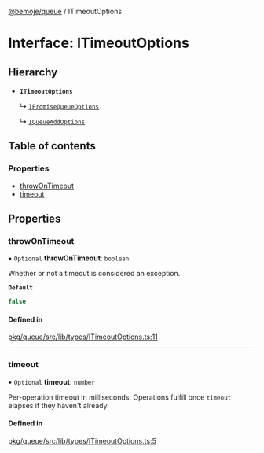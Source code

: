 [@bemoje/queue](https://github.com/bemoje/tsmono/blob/main/pkg/queue/docs/md/index.md) / ITimeoutOptions

# Interface: ITimeoutOptions

## Hierarchy

- **`ITimeoutOptions`**

  ↳ [`IPromiseQueueOptions`](https://github.com/bemoje/tsmono/blob/main/pkg/queue/docs/md/interfaces/IPromiseQueueOptions.md)

  ↳ [`IQueueAddOptions`](https://github.com/bemoje/tsmono/blob/main/pkg/queue/docs/md/interfaces/IQueueAddOptions.md)

## Table of contents

### Properties

- [throwOnTimeout](https://github.com/bemoje/tsmono/blob/main/pkg/queue/docs/md/interfaces/ITimeoutOptions.md#throwontimeout)
- [timeout](https://github.com/bemoje/tsmono/blob/main/pkg/queue/docs/md/interfaces/ITimeoutOptions.md#timeout)

## Properties

### throwOnTimeout

• `Optional` **throwOnTimeout**: `boolean`

Whether or not a timeout is considered an exception.

**`Default`**

```ts
false
```

#### Defined in

[pkg/queue/src/lib/types/ITimeoutOptions.ts:11](https://github.com/bemoje/tsmono/blob/ad6c8c6/pkg/queue/src/lib/types/ITimeoutOptions.ts#L11)

___

### timeout

• `Optional` **timeout**: `number`

Per-operation timeout in milliseconds. Operations fulfill once `timeout` elapses if they haven't already.

#### Defined in

[pkg/queue/src/lib/types/ITimeoutOptions.ts:5](https://github.com/bemoje/tsmono/blob/ad6c8c6/pkg/queue/src/lib/types/ITimeoutOptions.ts#L5)
